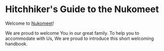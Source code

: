 Hitchhiker's Guide to the Nukomeet
================================

Welcome to [Nukomeet](http://nukomeet.com)!

We are proud to welcome You in our great family. To help you to accommodate with Us, We are proud to introduce this short welcoming handbook.